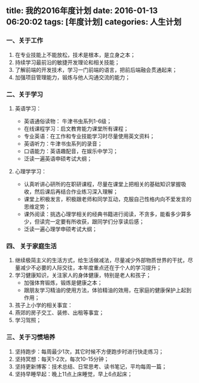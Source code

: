title: 我的2016年度计划
date: 2016-01-13 06:20:02
tags: [年度计划]
categories: 人生计划
---
### 一、关于工作
1. 在专业技能上不能放松，技术是根本，是立身之本；
2. 持续学习最前沿的敏捷开发理论和相关技能；
3. 了解前端的开发技术，学习一门前端的语言，把前后端融会贯通起来；
4. 加强项目管理能力，锻炼与他人沟通交流的能力；

### 二、关于学习
1. 英语学习：
    - 英语通俗读物： 牛津书虫系列1-6级；
    - 在线课程学习：启文教育能力课堂所有课程；
    - 专业英语：在工作和专业技能学习时尽量使用英文资料；
    - 英语听力：牛津书虫系列的录音；
    - 口语能力：英语趣配音，在娱乐中学习；
    - 泛读一遍英语申硕考试大纲；
    
2. 心理学学习：
    - 认真听讲心研所的在职研课程，尽量在课堂上把相关的基础知识掌握吸收，然后课后再结合作业练习深入理解；
    - 课堂上积极发言，积极跟老师和同学互动，克服自己性格内向不爱发言的思维定势；
    - 课外阅读：挑选心理学相关的经典书籍进行阅读，不贪多，能看多少算多少，但读完一定要有所收获，跟同学们分享读后感；
    - 泛读一遍心理学申硕考试大纲；

### 四、 关于家庭生活
1. 继续极简主义的生活方式，给生活做减法，尽量减少外部物质世界的干扰，尽量减少不必要的人际交往，本年度重点还在于个人的学习提升；
2. 学习健康知识，关注家人的身体健康，特别是老人和孩子；
    - 加强体育锻炼，锻炼是健康之本；
    - 跟朋友学习精油的使用方法，体验精油的效用，在家庭的健康保护上起到作用；
3. 孩子上小学的相关事宜：
4. 燕郊的房子交工、装修、出租等事宜；
5. 学习驾照；

### 三、关于习惯培养
1. 坚持跑步：每周最少1次，其它时候不方便跑步时进行快走练习；
2. 坚持冥想：每天1-2次，每次10-15分钟；
3. 坚持更新博客：技术总结、日常思考、读书笔记，平均每周一篇；
4. 坚持早睡早起：晚上11点上床睡觉，早上6点起床；


